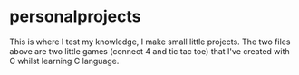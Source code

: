 # personalprojects
This is where I test my knowledge, I make small little projects.
The two files above are two little games (connect 4 and tic tac toe) that I've created with C whilst learning C language.
